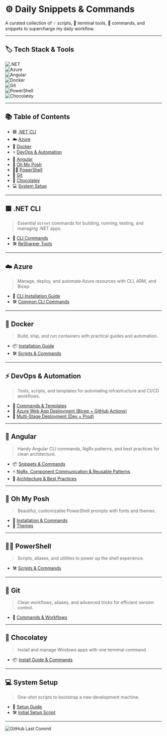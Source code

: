 # ⚙️ Daily Snippets & Commands  

A curated collection of 💡 scripts, 🔧 terminal tools, 🚀 commands, and snippets to supercharge my daily workflow.  

---

## 🏷️ Tech Stack & Tools  

![.NET](https://img.shields.io/badge/.NET-512BD4?style=for-the-badge&logo=dotnet&logoColor=white)  
![Azure](https://img.shields.io/badge/Azure-0078D4?style=for-the-badge&logo=microsoft-azure&logoColor=white)  
![Angular](https://img.shields.io/badge/Angular-DD0031?style=for-the-badge&logo=angular&logoColor=white)  
![Docker](https://img.shields.io/badge/Docker-2496ED?style=for-the-badge&logo=docker&logoColor=white)  
![Git](https://img.shields.io/badge/Git-F05032?style=for-the-badge&logo=git&logoColor=white)  
![PowerShell](https://img.shields.io/badge/PowerShell-5391FE?style=for-the-badge&logo=powershell&logoColor=white)  
![Chocolatey](https://img.shields.io/badge/Chocolatey-80B5E3?style=for-the-badge&logo=chocolatey&logoColor=white)  

---

## 📚 Table of Contents  

- 🟦 [.NET CLI](#-net-cli)  
- ☁️ [Azure](#️-azure)  
- 🐳 [Docker](#-docker)  
- ⚡ [DevOps & Automation](#-devops--automation)  
- 🚀 [Angular](#-angular)  
- 🎨 [Oh My Posh](#-oh-my-posh)  
- 🧑‍💻 [PowerShell](#-powershell)  
- 🌿 [Git](#-git)  
- 🍫 [Chocolatey](#-chocolatey)  
- 💻 [System Setup](#-system-setup)  

---

## 🟦 .NET CLI  

> Essential `dotnet` commands for building, running, testing, and managing .NET apps.  

- 📄 [CLI Commands](DotNet/cli-commands.md)  
- 🛠️ [ReSharper Tools](DotNet/resharper.md)  

---

## ☁️ Azure  

> Manage, deploy, and automate Azure resources with CLI, ARM, and Bicep.  

- 📘 [CLI Installation Guide](Azure/azure-cli-install.md)  
- 🛠️ [Common CLI Commands](Azure/azure-cli-commands.md)  

---

## 🐳 Docker  

> Build, ship, and run containers with practical guides and automation.  

- 📦 [Installation Guide](Docker/install.md)  
- 🛠️ [Scripts & Commands](Docker/scripts-and-commands.md)  

---

## ⚡ DevOps & Automation  

> Tools, scripts, and templates for automating infrastructure and CI/CD workflows.  

- 📘 [Commands & Templates](DevOps-Automation/devops-automation.md)  
- 🚀 [Azure Web App Deployment (Bicep + GitHub Actions)](DevOps-Automation/bicep-github-actions.md)  
- 🚀 [Multi-Stage Deployment (Dev + Prod)](DevOps-Automation/webapp-multistage-deploy.md)  

---

## 🚀 Angular  

> Handy Angular CLI commands, NgRx patterns, and best practices for clean architecture.  

- 📦 [Snippets & Commands](Angular/angular-snippets-commands.md)  
- ⚡ [NgRx, Component Communication & Reusable Patterns](Angular/ngrx-component-communication-reusable-patterns.md)  
- 🌟 [Architecture & Best Practices](Angular/angular-best-practices.md)  

---

## 🎨 Oh My Posh  

> Beautiful, customizable PowerShell prompts with fonts and themes.  

- 📘 [Installation & Commands](Oh-My-Posh/readme.md)  
- 🎨 [Themes](Oh-My-Posh/Themes)  

---

## 🧑‍💻 PowerShell  

> Scripts, aliases, and utilities to power up the shell experience.  

- 🛠️ [Scripts & Commands](Powershell/scripts-and-commands.md)  

---

## 🌿 Git  

> Clean workflows, aliases, and advanced tricks for efficient version control.  

- 📘 [Commands & Workflows](Git/commands.md)  

---

## 🍫 Chocolatey  

> Install and manage Windows apps with one terminal command.  

- 📦 [Install Guide & Commands](Chocolatey/install-guide-and-commands.md)  

---

## 💻 System Setup  

> One-shot scripts to bootstrap a new development machine.  

- 🧭 [Setup Guide](System-Setup/readme.md)  
- 🛠️ [Initial Setup Script](System-Setup/Scripts/initial.ps1)  

---

![GitHub Last Commit](https://img.shields.io/github/last-commit/getOne21/snippets-and-scripts)  

